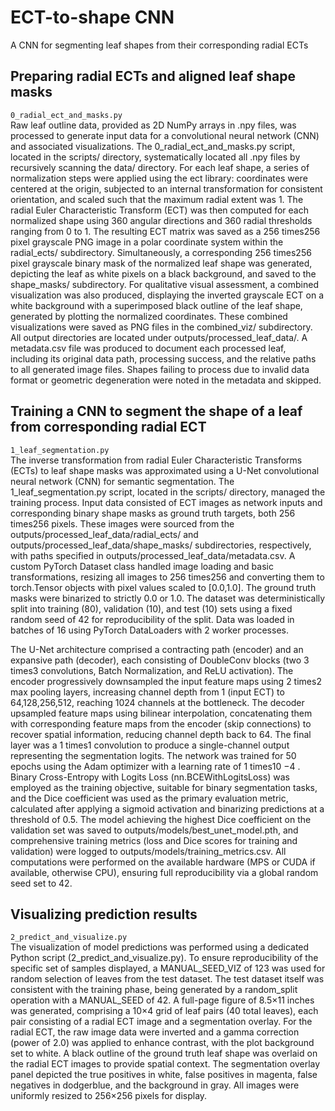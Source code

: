 # ECT-to-shape CNN
A CNN for segmenting leaf shapes from their corresponding radial ECTs

## Preparing radial ECTs and aligned leaf shape masks  
`0_radial_ect_and_masks.py`  
Raw leaf outline data, provided as 2D NumPy arrays in .npy files, was processed to generate input data for a convolutional neural network (CNN) and associated visualizations. The 0_radial_ect_and_masks.py script, located in the scripts/ directory, systematically located all .npy files by recursively scanning the data/ directory. For each leaf shape, a series of normalization steps were applied using the ect library: coordinates were centered at the origin, subjected to an internal transformation for consistent orientation, and scaled such that the maximum radial extent was 1. The radial Euler Characteristic Transform (ECT) was then computed for each normalized shape using 360 angular directions and 360 radial thresholds ranging from 0 to 1. The resulting ECT matrix was saved as a 256
times256 pixel grayscale PNG image in a polar coordinate system within the radial_ects/ subdirectory. Simultaneously, a corresponding 256
times256 pixel grayscale binary mask of the normalized leaf shape was generated, depicting the leaf as white pixels on a black background, and saved to the shape_masks/ subdirectory. For qualitative visual assessment, a combined visualization was also produced, displaying the inverted grayscale ECT on a white background with a superimposed black outline of the leaf shape, generated by plotting the normalized coordinates. These combined visualizations were saved as PNG files in the combined_viz/ subdirectory. All output directories are located under outputs/processed_leaf_data/. A metadata.csv file was produced to document each processed leaf, including its original data path, processing success, and the relative paths to all generated image files. Shapes failing to process due to invalid data format or geometric degeneration were noted in the metadata and skipped.

## Training a CNN to segment the shape of a leaf from corresponding radial ECT  
`1_leaf_segmentation.py`  
The inverse transformation from radial Euler Characteristic Transforms (ECTs) to leaf shape masks was approximated using a U-Net convolutional neural network (CNN) for semantic segmentation. The 1_leaf_segmentation.py script, located in the scripts/ directory, managed the training process. Input data consisted of ECT images as network inputs and corresponding binary shape masks as ground truth targets, both 256
times256 pixels. These images were sourced from the outputs/processed_leaf_data/radial_ects/ and outputs/processed_leaf_data/shape_masks/ subdirectories, respectively, with paths specified in outputs/processed_leaf_data/metadata.csv. A custom PyTorch Dataset class handled image loading and basic transformations, resizing all images to 256
times256 and converting them to torch.Tensor objects with pixel values scaled to [0.0,1.0]. The ground truth masks were binarized to strictly 0.0 or 1.0. The dataset was deterministically split into training (80), validation (10), and test (10) sets using a fixed random seed of 42 for reproducibility of the split. Data was loaded in batches of 16 using PyTorch DataLoaders with 2 worker processes.

The U-Net architecture comprised a contracting path (encoder) and an expansive path (decoder), each consisting of DoubleConv blocks (two 3
times3 convolutions, Batch Normalization, and ReLU activation). The encoder progressively downsampled the input feature maps using 2
times2 max pooling layers, increasing channel depth from 1 (input ECT) to 64,128,256,512, reaching 1024 channels at the bottleneck. The decoder upsampled feature maps using bilinear interpolation, concatenating them with corresponding feature maps from the encoder (skip connections) to recover spatial information, reducing channel depth back to 64. The final layer was a 1
times1 convolution to produce a single-channel output representing the segmentation logits. The network was trained for 50 epochs using the Adam optimizer with a learning rate of 1
times10 
−4
 . Binary Cross-Entropy with Logits Loss (nn.BCEWithLogitsLoss) was employed as the training objective, suitable for binary segmentation tasks, and the Dice coefficient was used as the primary evaluation metric, calculated after applying a sigmoid activation and binarizing predictions at a threshold of 0.5. The model achieving the highest Dice coefficient on the validation set was saved to outputs/models/best_unet_model.pth, and comprehensive training metrics (loss and Dice scores for training and validation) were logged to outputs/models/training_metrics.csv. All computations were performed on the available hardware (MPS or CUDA if available, otherwise CPU), ensuring full reproducibility via a global random seed set to 42.

## Visualizing prediction results  
`2_predict_and_visualize.py`  
The visualization of model predictions was performed using a dedicated Python script (2_predict_and_visualize.py). To ensure reproducibility of the specific set of samples displayed, a MANUAL_SEED_VIZ of 123 was used for random selection of leaves from the test dataset. The test dataset itself was consistent with the training phase, being generated by a random_split operation with a MANUAL_SEED of 42. A full-page figure of 8.5×11 inches was generated, comprising a 10×4 grid of leaf pairs (40 total leaves), each pair consisting of a radial ECT image and a segmentation overlay. For the radial ECT, the raw image data were inverted and a gamma correction (power of 2.0) was applied to enhance contrast, with the plot background set to white. A black outline of the ground truth leaf shape was overlaid on the radial ECT images to provide spatial context. The segmentation overlay panel depicted the true positives in white, false positives in magenta, false negatives in dodgerblue, and the background in gray. All images were uniformly resized to 256×256 pixels for display.
